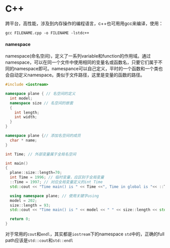 # C++
跨平台，高性能，涉及到内存操作的编程语言，c++也可用用gcc来编译，使用：
```
gcc FILENAME.cpp -o FILENAME -lstdc++
```

#### namespace
namespace(命名空间)，定义了一系列variable和function的作用域。通过namespace，可以在同一个文件中使用相同的变量名或函数名，只要它们属于不同的namespace即可。namespance可以自己定义，平时的一个函数和一个类也会自动定义namespace。类似于文件路径，这里是变量的函数的路径。
```c++
#include <iostream>

namespace plane { // 名空间的定义
  int model;
  namespace size // 名空间的嵌套
  {
    int length;
    int width;
  }
}

namespace plane {// 添加名空间的成员
  char * name;
}

int Time; // 外部变量属于全局名空间

int main()
{
  plane::size::length=70;
  int Time = 1996; // 临时变量，应区别于全局变量
  ::Time = 1997; // 对应全局变量定义的int Time
  std::cout << "Time main() is " << Time <<", Time in global is "<< ::Time << std::endl; // 这个Time是全局空间的Time

  using namespace plane; // 使用关键字using
  model = 202;
  size::length = 93;
  std::cout << "Time main() is " << model << " " << size::length << std::endl;

  return 0;
}
```
对于常用的`cout`和`endl`，其实都是`iostream`下的namespace `std`中的，正确的full path应该是`std::cout`和`std::endl`















